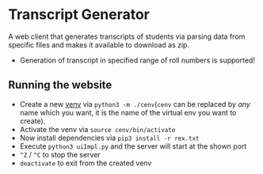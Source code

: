 # Transcript Generator

A web client that generates transcripts of students via parsing data from specific files and makes it available to download as zip.
* Generation of transcript in specified range of roll numbers is supported!

## Running the website
* Create a new [venv](https://docs.python.org/3/library/venv.html) via `python3 -m ./cenv`(`cenv` can be replaced by _any_ name which you want, it is the name of the virtual env you want to create).
* Activate the venv via `source cenv/bin/activate`
* Now install dependencies via `pip3 install -r rex.txt`
* Execute `python3 uiImpl.py` and the server will start at the shown port
* `^Z` / `^C` to stop the server
* `deactivate` to exit from the created venv

